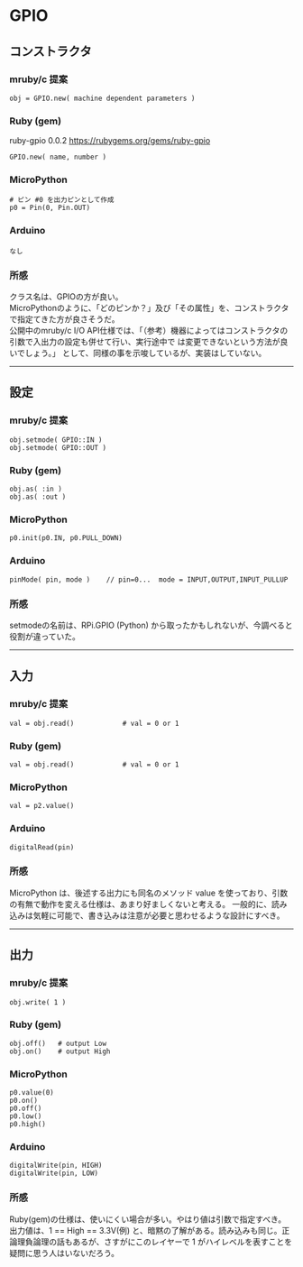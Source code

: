 # GPIO

## コンストラクタ

### mruby/c 提案
```
obj = GPIO.new( machine dependent parameters )
```

### Ruby (gem)
ruby-gpio 0.0.2 https://rubygems.org/gems/ruby-gpio
```
GPIO.new( name, number )
```

### MicroPython
```
# ピン #0 を出力ピンとして作成
p0 = Pin(0, Pin.OUT)
```

### Arduino  
```
なし
```

### 所感
クラス名は、GPIOの方が良い。  
MicroPythonのように、「どのピンか？」及び「その属性」を、コンストラクタで指定てきた方が良さそうだ。  
公開中のmruby/c I/O API仕様では、「（参考）機器によってはコンストラクタの引数で入出力の設定も併せて行い、実行途中で
は変更できないという方法が良いでしょう。」 として、同様の事を示唆しているが、実装はしていない。


--------------------------------------------------------------------------------
## 設定

### mruby/c 提案
```
obj.setmode( GPIO::IN )
obj.setmode( GPIO::OUT )
```

### Ruby (gem)
```
obj.as( :in )
obj.as( :out )
```

### MicroPython
```
p0.init(p0.IN, p0.PULL_DOWN)
```

### Arduino  
```
pinMode( pin, mode )    // pin=0...  mode = INPUT,OUTPUT,INPUT_PULLUP
```

### 所感
setmodeの名前は、RPi.GPIO (Python) から取ったかもしれないが、今調べると役割が違っていた。


--------------------------------------------------------------------------------
## 入力

### mruby/c 提案
```
val = obj.read()            # val = 0 or 1
```

### Ruby (gem)
```
val = obj.read()            # val = 0 or 1
```

### MicroPython
```
val = p2.value()
```

### Arduino  
```
digitalRead(pin) 
```

### 所感
MicroPython は、後述する出力にも同名のメソッド value を使っており、引数の有無で動作を変える仕様は、あまり好ましくないと考える。
一般的に、読み込みは気軽に可能で、書き込みは注意が必要と思わせるような設計にすべき。



--------------------------------------------------------------------------------
## 出力

### mruby/c 提案
```
obj.write( 1 )
```

### Ruby (gem)
```
obj.off()   # output Low
obj.on()    # output High
```

### MicroPython
```
p0.value(0)
p0.on()
p0.off()
p0.low()
p0.high()
```

### Arduino  
```
digitalWrite(pin, HIGH)
digitalWrite(pin, LOW)
```

### 所感
Ruby(gem)の仕様は、使いにくい場合が多い。やはり値は引数で指定すべき。  
出力値は、1 == High == 3.3V(例) と、暗黙の了解がある。読み込みも同じ。正論理負論理の話もあるが、さすがにこのレイヤーで 1 がハイレベルを表すことを疑問に思う人はいないだろう。  
